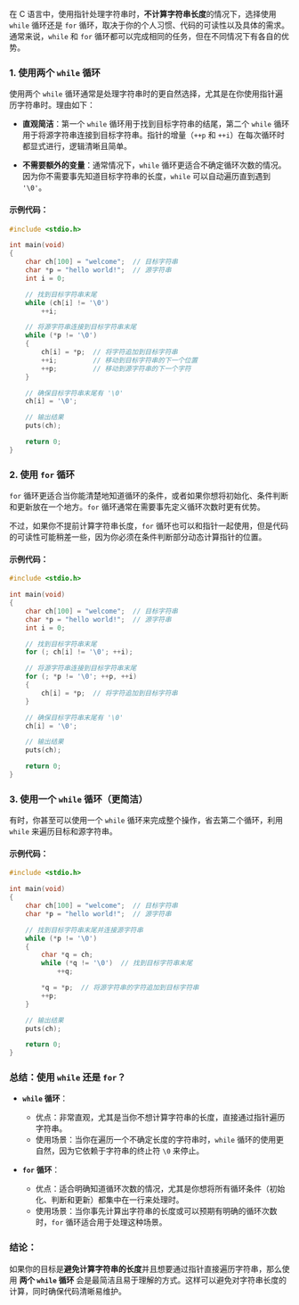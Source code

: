 在 C 语言中，使用指针处理字符串时，**不计算字符串长度**的情况下，选择使用 `while` 循环还是 `for` 循环，取决于你的个人习惯、代码的可读性以及具体的需求。通常来说，`while` 和 `for` 循环都可以完成相同的任务，但在不同情况下有各自的优势。

### 1. **使用两个 `while` 循环**

使用两个 `while` 循环通常是处理字符串时的更自然选择，尤其是在你使用指针遍历字符串时。理由如下：

- **直观简洁**：第一个 `while` 循环用于找到目标字符串的结尾，第二个 `while` 循环用于将源字符串连接到目标字符串。指针的增量（`++p` 和 `++i`）在每次循环时都显式进行，逻辑清晰且简单。
  
- **不需要额外的变量**：通常情况下，`while` 循环更适合不确定循环次数的情况。因为你不需要事先知道目标字符串的长度，`while` 可以自动遍历直到遇到 `'\0'`。

#### 示例代码：
```c
#include <stdio.h>

int main(void)
{
    char ch[100] = "welcome";  // 目标字符串
    char *p = "hello world!";  // 源字符串
    int i = 0;

    // 找到目标字符串末尾
    while (ch[i] != '\0')
        ++i;

    // 将源字符串连接到目标字符串末尾
    while (*p != '\0')
    {
        ch[i] = *p;  // 将字符追加到目标字符串
        ++i;         // 移动到目标字符串的下一个位置
        ++p;         // 移动到源字符串的下一个字符
    }

    // 确保目标字符串末尾有 '\0'
    ch[i] = '\0';

    // 输出结果
    puts(ch);

    return 0;
}
```

### 2. **使用 `for` 循环**

`for` 循环更适合当你能清楚地知道循环的条件，或者如果你想将初始化、条件判断和更新放在一个地方。`for` 循环通常在需要事先定义循环次数时更有优势。

不过，如果你不提前计算字符串长度，`for` 循环也可以和指针一起使用，但是代码的可读性可能稍差一些，因为你必须在条件判断部分动态计算指针的位置。

#### 示例代码：
```c
#include <stdio.h>

int main(void)
{
    char ch[100] = "welcome";  // 目标字符串
    char *p = "hello world!";  // 源字符串
    int i = 0;

    // 找到目标字符串末尾
    for (; ch[i] != '\0'; ++i);

    // 将源字符串连接到目标字符串末尾
    for (; *p != '\0'; ++p, ++i)
    {
        ch[i] = *p;  // 将字符追加到目标字符串
    }

    // 确保目标字符串末尾有 '\0'
    ch[i] = '\0';

    // 输出结果
    puts(ch);

    return 0;
}
```

### 3. **使用一个 `while` 循环（更简洁）**

有时，你甚至可以使用一个 `while` 循环来完成整个操作，省去第二个循环，利用 `while` 来遍历目标和源字符串。

#### 示例代码：
```c
#include <stdio.h>

int main(void)
{
    char ch[100] = "welcome";  // 目标字符串
    char *p = "hello world!";  // 源字符串

    // 找到目标字符串末尾并连接源字符串
    while (*p != '\0')
    {
        char *q = ch;
        while (*q != '\0')  // 找到目标字符串末尾
            ++q;

        *q = *p;  // 将源字符串的字符追加到目标字符串
        ++p;
    }

    // 输出结果
    puts(ch);

    return 0;
}
```

### 总结：使用 `while` 还是 `for`？

- **`while` 循环**：
  - 优点：非常直观，尤其是当你不想计算字符串的长度，直接通过指针遍历字符串。
  - 使用场景：当你在遍历一个不确定长度的字符串时，`while` 循环的使用更自然，因为它依赖于字符串的终止符 `\0` 来停止。

- **`for` 循环**：
  - 优点：适合明确知道循环次数的情况，尤其是你想将所有循环条件（初始化、判断和更新）都集中在一行来处理时。
  - 使用场景：当你事先计算出字符串的长度或可以预期有明确的循环次数时，`for` 循环适合用于处理这种场景。

### 结论：
如果你的目标是**避免计算字符串的长度**并且想要通过指针直接遍历字符串，那么使用 **两个 `while` 循环** 会是最简洁且易于理解的方式。这样可以避免对字符串长度的计算，同时确保代码清晰易维护。


